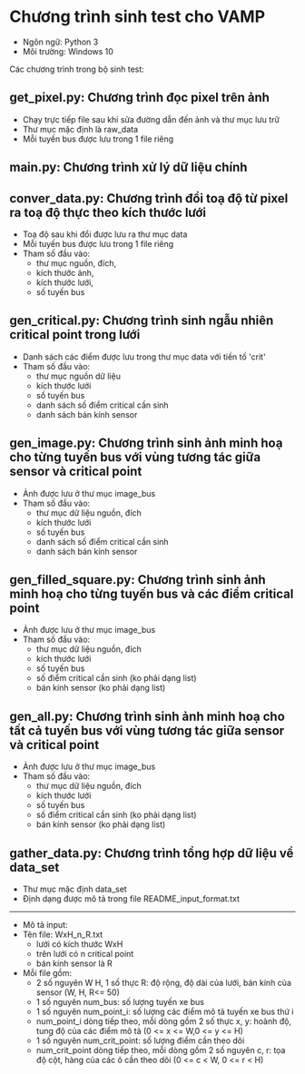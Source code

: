 # Chương trình sinh test cho VAMP
+ Ngôn ngữ: Python 3
+ Môi trường: Windows 10

Các chương trình trong bộ sinh test:
## get_pixel.py: Chương trình đọc pixel trên ảnh
- Chạy trực tiếp file sau khi sửa đường dẫn đến ảnh và thư mục lưu trữ
- Thư mục mặc định là raw_data
- Mỗi tuyến bus được lưu trong 1 file riêng

## main.py: Chương trình xử lý dữ liệu chính

## conver_data.py: Chương trình đổi toạ độ từ pixel ra toạ độ thực theo kích thước lưới
- Toạ độ sau khi đổi được lưu ra thư mục data
- Mỗi tuyến bus được lưu trong 1 file riêng
- Tham số đầu vào: 
	+ thư mục nguồn, đích, 
	+ kích thước ảnh, 
	+ kích thước lưới, 
	+ số tuyến bus

## gen_critical.py: Chương trình sinh ngẫu nhiên critical point trong lưới
- Danh sách các điểm được lưu trong thư mục data với tiền tố 'crit'
- Tham số đầu vào: 
	+ thư mục nguồn dữ liệu
	+ kích thước lưới
	+ số tuyến bus
	+ danh sách số điểm critical cần sinh 
	+ danh sách bán kính sensor

## gen_image.py: Chương trình sinh ảnh minh hoạ cho từng tuyến bus với vùng tương tác giữa sensor và critical point
- Ảnh được lưu ở thư mục image_bus
- Tham số đầu vào:
	+ thư mục dữ liệu nguồn, đích
	+ kích thước lưới
	+ số tuyến bus
	+ danh sách số điểm critical cần sinh 
	+ danh sách bán kính sensor


## gen_filled_square.py: Chương trình sinh ảnh minh hoạ cho từng tuyến bus và các điểm critical point
- Ảnh được lưu ở thư mục image_bus
- Tham số đầu vào:
	+ thư mục dữ liệu nguồn, đích
	+ kích thước lưới
	+ số tuyến bus
	+ số điểm critical cần sinh (ko phải dạng list)
	+ bán kính sensor (ko phải dạng list)
	
## gen_all.py: Chương trình sinh ảnh minh hoạ cho tất cả tuyến bus với vùng tương tác giữa sensor và critical point
- Ảnh được lưu ở thư mục image_bus
- Tham số đầu vào:
	+ thư mục dữ liệu nguồn, đích
	+ kích thước lưới
	+ số tuyến bus
	+ số điểm critical cần sinh (ko phải dạng list)
	+ bán kính sensor (ko phải dạng list)
	
## gather_data.py: Chương trình tổng hợp dữ liệu về data_set
- Thư mục mặc định data_set
- Định dạng được mô tả trong file README_input_format.txt
**********
+ Mô tả input:
+ Tên file: WxH_n_R.txt
	- lưới có kích thước WxH
	- trên lưới có n critical point
	- bán kính sensor là R
+ Mỗi file gồm:
	- 2 số nguyên W H, 1 số thực R: độ rộng, độ dài của lưới, bán kính của sensor (W, H, R<= 50)
	- 1 số nguyên num_bus: số lượng tuyến xe bus
	- 1 số nguyên num_point_i: số lượng các điểm mô tả tuyến xe bus thứ i
	- num_point_i dòng tiếp theo, mỗi dòng gồm 2 số thực x, y: hoành độ, tung độ của các điểm mô tả (0 <= x <= W,0 <= y <= H)
	- 1 số nguyên num_crit_point: số lượng điểm cần theo dõi
	- num_crit_point dòng tiếp theo, mỗi dòng gồm 2 số nguyên c, r: tọa độ cột, hàng của các ô cần theo dõi (0 <= c < W, 0 <= r < H) 